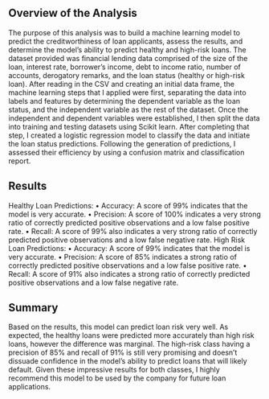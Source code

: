 ## Overview of the Analysis
The purpose of this analysis was to build a machine learning model to predict the creditworthiness of loan applicants, assess the results, and determine the model’s ability to predict healthy and high-risk loans. The dataset provided was financial lending data comprised of the size of the loan, interest rate, borrower’s income, debt to income ratio, number of accounts, derogatory remarks, and the loan status (healthy or high-risk loan). After reading in the CSV and creating an initial data frame, the machine learning steps that I applied were first, separating the data into labels and features by determining the dependent variable as the loan status, and the independent variable as the rest of the dataset. Once the independent and dependent variables were established, I then split the data into training and testing datasets using Scikit learn. After completing that step, I created a logistic regression model to classify the data and initiate the loan status predictions. Following the generation of predictions, I assessed their efficiency by using a confusion matrix and classification report.
## Results
Healthy Loan Predictions:
•	Accuracy:  A score of 99% indicates that the model is very accurate.
•	Precision: A score of 100% indicates a very strong ratio of correctly predicted positive observations and a low false positive rate.
•	Recall: A score of 99% also indicates a very strong ratio of correctly predicted positive observations and a low false negative rate.
High Risk Loan Predictions:
•	Accuracy: A score of 99% indicates that the model is very accurate.
•	Precision: A score of 85% indicates a strong ratio of correctly predicted positive observations and a low false positive rate.
•	Recall: A score of 91% also indicates a strong ratio of correctly predicted positive observations and a low false negative rate.
## Summary
Based on the results, this model can predict loan risk very well. As expected, the healthy loans were predicted more accurately than high risk loans, however the difference was marginal. The high-risk class having a precision of 85% and recall of 91% is still very promising and doesn’t dissuade confidence in the model’s ability to predict loans that will likely default. Given these impressive results for both classes, I highly recommend this model to be used by the company for future loan applications.
